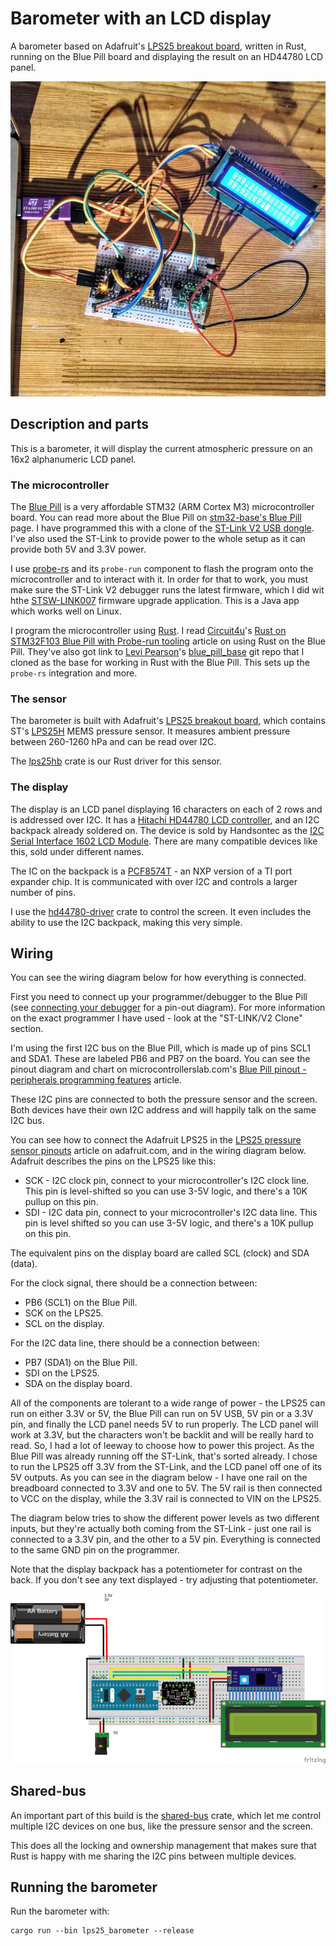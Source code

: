 # Barometer with an LCD display

A barometer based on Adafruit's [LPS25 breakout
board](https://www.adafruit.com/product/4530), written in Rust, running on the
Blue Pill board and displaying the result on an HD44780 LCD panel.

![project photo](project_photo_small.jpg)


## Description and parts

This is a barometer, it will display the current atmospheric pressure on an
16x2 alphanumeric LCD panel.


### The microcontroller

The [Blue
Pill](https://microcontrollerslab.com/stm32f103c8t6-blue-pill-pinout-peripherals-programming-features/)
is a very affordable STM32 (ARM Cortex M3) microcontroller board. You can 
read more about the Blue Pill on [stm32-base's Blue
Pill](https://stm32-base.org/boards/STM32F103C8T6-Blue-Pill) page. I have
programmed this with a clone of the [ST-Link V2 USB
dongle](https://stm32-base.org/boards/Debugger-STM32F101C8T6-STLINKV2). I've
also used the ST-Link to provide power to the whole setup as it can provide
both 5V and 3.3V power.

I use [probe-rs](https://probe.rs/) and its `probe-run` component to flash the
program onto the microcontroller and to interact with it. In order for that to
work, you must make sure the ST-Link V2 debugger runs the latest firmware,
which I did wit hthe
[STSW-LINK007](https://www.st.com/en/development-tools/stsw-link007.html)
firmware upgrade application. This is a Java app which works well on Linux.

I program the microcontroller using [Rust](https://www.rust-lang.org/). I read
[Circuit4u](https://circuit4us.medium.com/)'s [Rust on STM32F103 Blue Pill with
Probe-run
tooling](https://circuit4us.medium.com/rust-on-stm32f103-blue-pill-with-probe-run-tooling-b596f0623091)
article on using Rust on the Blue Pill. They've also got link to
[Levi Pearson](https://www.pinealservo.com)'s
[blue_pill_base](https://cgit.pinealservo.com/BluePill_Rust/blue_pill_base) git
repo that I cloned as the base for working in Rust with the Blue Pill. This
sets up the `probe-rs` integration and more.


### The sensor

The barometer is built with Adafruit's [LPS25 breakout
board](https://www.adafruit.com/product/4530), which contains ST's
[LPS25H](https://www.st.com/en/mems-and-sensors/lps25h.html) MEMS pressure
sensor. It measures ambient pressure between 260-1260 hPa and can be read over
I2C.

The [lps25hb](https://crates.io/crates/lps25hb) crate is our Rust driver for
this sensor.


### The display

The display is an LCD panel displaying 16 characters on each of 2 rows and is
addressed over I2C. It has a [Hitachi HD44780 LCD
controller](https://en.wikipedia.org/wiki/Hitachi_HD44780_LCD_controller), and
an I2C backpack already soldered on. The device is sold by Handsontec as the
[I2C Serial Interface 1602 LCD
Module](http://www.handsontec.com/dataspecs/module/I2C_1602_LCD.pdf). There are
many compatible devices like this, sold under different names.

The IC on the backpack is a
[PCF8574T](https://www.nxp.com/docs/en/data-sheet/PCF8574_PCF8574A.pdf) - an
NXP version of a TI port expander chip. It is communicated with over I2C and
controls a larger number of pins. 

I use the [hd44780-driver](https://crates.io/crates/hd44780-driver) crate to
control the screen. It even includes the ability to use the I2C backpack,
making this very simple.


## Wiring

You can see the wiring diagram below for how everything is connected.

First you need to connect up your programmer/debugger to the Blue Pill (see
[connecting your
debugger](https://stm32-base.org/guides/connecting-your-debugger) for a pin-out
diagram). For more information on the exact programmer I have used - look at
the "ST-LINK/V2 Clone" section.

I'm using the first I2C bus on the Blue Pill, which is made up of pins SCL1 and
SDA1. These are labeled PB6 and PB7 on the board. You can see the pinout
diagram and chart on microcontrollerslab.com's [Blue Pill pinout - peripherals
programming
features](https://microcontrollerslab.com/stm32f103c8t6-blue-pill-pinout-peripherals-programming-features/)
article.

These I2C pins are connected to both the pressure sensor and the screen. Both
devices have their own I2C address and will happily talk on the same I2C bus.

You can see how to connect the Adafruit LPS25 in the [LPS25 pressure sensor
pinouts](https://learn.adafruit.com/adafruit-lps25-pressure-sensor/pinouts)
article on adafruit.com, and in the wiring diagram below. Adafruit describes
the pins on the LPS25 like this:

* SCK - I2C clock pin, connect to your microcontroller's I2C clock line. This
  pin is level-shifted so you can use 3-5V logic, and there's a 10K pullup on
  this pin.
* SDI - I2C data pin, connect to your microcontroller's I2C data line. This pin
  is level shifted so you can use 3-5V logic, and there's a 10K pullup on this
  pin.

The equivalent pins on the display board are called SCL (clock) and SDA (data).

For the clock signal, there should be a connection between:

* PB6 (SCL1) on the Blue Pill.
* SCK on the LPS25.
* SCL on the display.

For the I2C data line, there should be a connection between:

* PB7 (SDA1) on the Blue Pill.
* SDI on the LPS25.
* SDA on the display board.

All of the components are tolerant to a wide range of power - the LPS25 can run
on either 3.3V or 5V, the Blue Pill can run on 5V USB, 5V pin or a 3.3V pin,
and finally the LCD panel needs 5V to run properly. The LCD panel will work at
3.3V, but the characters won't be backlit and will be really hard to read. So,
I had a lot of leeway to choose how to power this project. As the Blue Pill was
already running off the ST-Link, that's sorted already. I chose to run the
LPS25 off 3.3V from the ST-Link, and the LCD panel off one of its 5V outputs.
As you can see in the diagram below - I have one rail on the breadboard
connected to 3.3V and one to 5V. The 5V rail is then connected to VCC on the
display, while the 3.3V rail is connected to VIN on the LPS25.

The diagram below tries to show the different power levels as two different
inputs, but they're actually both coming from the ST-Link - just one rail is
connected to a 3.3V pin, and the other to a 5V pin. Everything is connected to
the same GND pin on the programmer.

Note that the display backpack has a potentiometer for contrast on the back. If
you don't see any text displayed - try adjusting that potentiometer.


![wiring diagram](barometer_with_lcd_panel_bb-small.png)


## Shared-bus

An important part of this build is the
[shared-bus](https://crates.io/crates/shared-bus) crate, which let me control
multiple I2C devices on one bus, like the pressure sensor and the screen.

This does all the locking and ownership management that makes sure that Rust is
happy with me sharing the I2C pins between multiple devices.


## Running the barometer

Run the barometer with:

    cargo run --bin lps25_barometer --release
